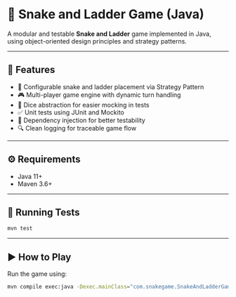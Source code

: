 # 🎲 Snake and Ladder Game (Java)

A modular and testable **Snake and Ladder** game implemented in Java, using object-oriented design principles and strategy patterns.

---

## 🚀 Features

- 🎯 Configurable snake and ladder placement via Strategy Pattern
- 🎮 Multi-player game engine with dynamic turn handling
- 🎲 Dice abstraction for easier mocking in tests
- ✅ Unit tests using JUnit and Mockito
- 🧪 Dependency injection for better testability
- 🔍 Clean logging for traceable game flow

---

## ⚙️ Requirements

- Java 11+
- Maven 3.6+

---

## 🧪 Running Tests

```bash
mvn test
```

---
## ▶️ How to Play

Run the game using:
```bash
mvn compile exec:java -Dexec.mainClass="com.snakegame.SnakeAndLadderGame"
```
